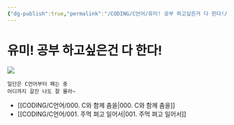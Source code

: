 ```yaml
---
{"dg-publish":true,"permalink":"/CODING/C언어/유미! 공부 하고싶은거 다 한다!/","tags":["gardenEntry"],"noteIcon":"2"}
---
```



# 유미! 공부 하고싶은건 다 한다!

<img src= "https://cdnimage.ebn.co.kr/news/201402/04_659597_1.jpg">

	일단은 C언어부터 패는 중
	어디까지 갈진 나도 잘 몰라~

- [[CODING/C언어/000. C와 함께 춤을\|000. C와 함께 춤을]]
- [[CODING/C언어/001. 주먹 펴고 일어서\|001. 주먹 펴고 일어서]]
